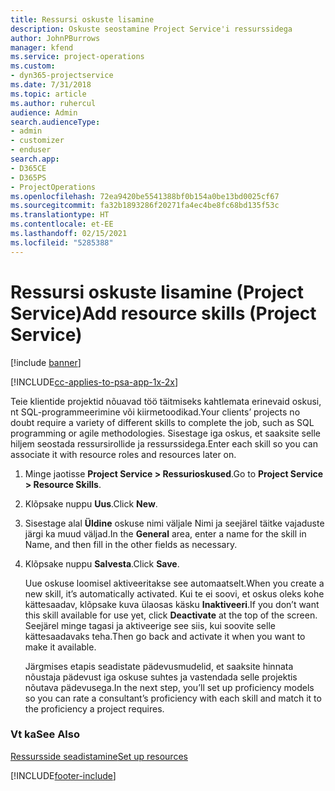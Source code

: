 ```yaml
---
title: Ressursi oskuste lisamine
description: Oskuste seostamine Project Service'i ressurssidega
author: JohnPBurrows
manager: kfend
ms.service: project-operations
ms.custom:
- dyn365-projectservice
ms.date: 7/31/2018
ms.topic: article
ms.author: ruhercul
audience: Admin
search.audienceType:
- admin
- customizer
- enduser
search.app:
- D365CE
- D365PS
- ProjectOperations
ms.openlocfilehash: 72ea9420be5541388bf0b154a0be13bd0025cf67
ms.sourcegitcommit: fa32b1893286f20271fa4ec4be8fc68bd135f53c
ms.translationtype: HT
ms.contentlocale: et-EE
ms.lasthandoff: 02/15/2021
ms.locfileid: "5285388"
---
```

# <a name="add-resource-skills-project-service"></a><span data-ttu-id="b93f9-103">Ressursi oskuste lisamine (Project Service)</span><span class="sxs-lookup"><span data-stu-id="b93f9-103">Add resource skills (Project Service)</span></span>

[!include [banner](../includes/psa-now-project-operations.md)]

[!INCLUDE[cc-applies-to-psa-app-1x-2x](../includes/cc-applies-to-psa-app-1x-2x.md)]

<span data-ttu-id="b93f9-104">Teie klientide projektid nõuavad töö täitmiseks kahtlemata erinevaid oskusi, nt SQL-programmeerimine või kiirmetoodikad.</span><span class="sxs-lookup"><span data-stu-id="b93f9-104">Your clients’ projects no doubt require a variety of different skills to complete the job, such as SQL programming or agile methodologies.</span></span> <span data-ttu-id="b93f9-105">Sisestage iga oskus, et saaksite selle hiljem seostada ressursirollide ja ressurssidega.</span><span class="sxs-lookup"><span data-stu-id="b93f9-105">Enter each skill so you can associate it with resource roles and resources later on.</span></span>  
  
1. <span data-ttu-id="b93f9-106">Minge jaotisse **Project Service > Ressurioskused**.</span><span class="sxs-lookup"><span data-stu-id="b93f9-106">Go to **Project Service > Resource Skills**.</span></span>  
  
2. <span data-ttu-id="b93f9-107">Klõpsake nuppu **Uus**.</span><span class="sxs-lookup"><span data-stu-id="b93f9-107">Click **New**.</span></span>  
  
3. <span data-ttu-id="b93f9-108">Sisestage alal **Üldine** oskuse nimi väljale Nimi ja seejärel täitke vajaduste järgi ka muud väljad.</span><span class="sxs-lookup"><span data-stu-id="b93f9-108">In the **General** area, enter a name for the skill in Name, and then fill in the other fields as necessary.</span></span>  
  
4. <span data-ttu-id="b93f9-109">Klõpsake nuppu **Salvesta**.</span><span class="sxs-lookup"><span data-stu-id="b93f9-109">Click **Save**.</span></span>  
  
   <span data-ttu-id="b93f9-110">Uue oskuse loomisel aktiveeritakse see automaatselt.</span><span class="sxs-lookup"><span data-stu-id="b93f9-110">When you create a new skill, it’s automatically activated.</span></span> <span data-ttu-id="b93f9-111">Kui te ei soovi, et oskus oleks kohe kättesaadav, klõpsake kuva ülaosas käsku **Inaktiveeri**.</span><span class="sxs-lookup"><span data-stu-id="b93f9-111">If you don’t want this skill available for use yet, click **Deactivate** at the top of the screen.</span></span> <span data-ttu-id="b93f9-112">Seejärel minge tagasi ja aktiveerige see siis, kui soovite selle kättesaadavaks teha.</span><span class="sxs-lookup"><span data-stu-id="b93f9-112">Then go back and activate it when you want to make it available.</span></span>  
  
   <span data-ttu-id="b93f9-113">Järgmises etapis seadistate pädevusmudelid, et saaksite hinnata nõustaja pädevust iga oskuse suhtes ja vastendada selle projektis nõutava pädevusega.</span><span class="sxs-lookup"><span data-stu-id="b93f9-113">In the next step, you’ll set up proficiency models so you can rate a consultant’s proficiency with each skill and match it to the proficiency a project requires.</span></span>  
  
### <a name="see-also"></a><span data-ttu-id="b93f9-114">Vt ka</span><span class="sxs-lookup"><span data-stu-id="b93f9-114">See Also</span></span>  
 [<span data-ttu-id="b93f9-115">Ressursside seadistamine</span><span class="sxs-lookup"><span data-stu-id="b93f9-115">Set up resources</span></span>](../psa/set-up-resources.md)


[!INCLUDE[footer-include](../includes/footer-banner.md)]